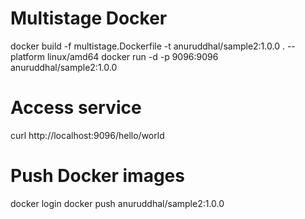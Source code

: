 # Multistage Docker 
docker build -f multistage.Dockerfile -t anuruddhal/sample2:1.0.0 . --platform linux/amd64
docker run -d -p 9096:9096 anuruddhal/sample2:1.0.0

# Access service
curl http://localhost:9096/hello/world

# Push Docker images
docker login
docker push anuruddhal/sample2:1.0.0
